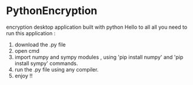 # PythonEncryption
encryption desktop application built with python
Hello to all 
all you need to run this application :
1) download the .py file 
2) open cmd 
3) import numpy and sympy modules , using 'pip install numpy' and 'pip install sympy' commands.
4) run the .py file using any compiler.
5) enjoy !!
